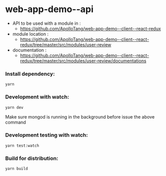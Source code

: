# web-app-demo--api

  * API to be used with a module in : 
      * https://github.com/ApolloTang/web-app-demo--client--react-redux
  * module location : 
      * https://github.com/ApolloTang/web-app-demo--client--react-redux/tree/master/src/modules/user-review
  * documentation : 
      * https://github.com/ApolloTang/web-app-demo--client--react-redux/tree/master/src/modules/user-review/documentations
  
  
### Install dependency:
  ```
  yarn
  ```
### Development with watch:
  ```
  yarn dev
  ```
  Make sure mongod is running in the background before issue the above command
  
### Development testing with watch:
  ```
  yarn test:watch
  ```
### Build for distribution:
  ```
  yarn build
  ```
  

  
  
  

